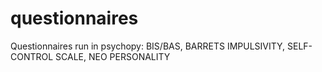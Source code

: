 # questionnaires
 Questionnaires run in psychopy: BIS/BAS, BARRETS IMPULSIVITY, SELF-CONTROL SCALE, NEO PERSONALITY
